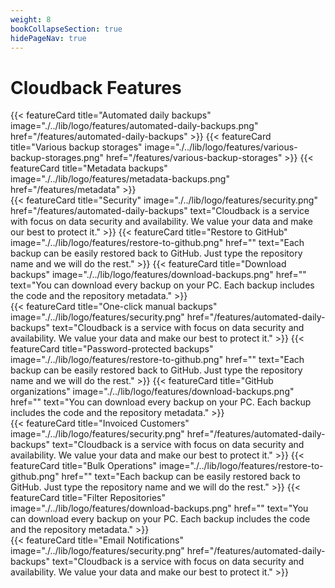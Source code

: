 ```yaml
---
weight: 8
bookCollapseSection: true
hidePageNav: true 
---
```


# Cloudback Features

<div class="flex-row-to-column">
{{< featureCard 
  title="Automated daily backups" 
  image="./../lib/logo/features/automated-daily-backups.png" 
  href="/features/automated-daily-backups" >}}
{{< featureCard 
  title="Various backup storages" 
  image="./../lib/logo/features/various-backup-storages.png" 
  href="/features/various-backup-storages" >}}
{{< featureCard 
  title="Metadata backups" 
  image="./../lib/logo/features/metadata-backups.png" 
  href="/features/metadata" >}}
</div>
<div class="flex-row-to-column">
{{< featureCard 
  title="Security" 
  image="./../lib/logo/features/security.png" 
  href="/features/automated-daily-backups"
  text="Cloudback is a service with focus on data security and availability. We value your data and make our best to protect it." >}}
{{< featureCard 
  title="Restore to GitHub" 
  image="./../lib/logo/features/restore-to-github.png" 
  href=""
  text="Each backup can be easily restored back to GitHub. Just type the repository name and we will do the rest." >}}
{{< featureCard 
  title="Download backups" 
  image="./../lib/logo/features/download-backups.png" 
  href=""
  text="You can download every backup on your PC. Each backup includes the code and the repository metadata." >}}
</div>
<div class="flex-row-to-column">
{{< featureCard 
  title="One-click manual backups" 
  image="./../lib/logo/features/security.png" 
  href="/features/automated-daily-backups"
  text="Cloudback is a service with focus on data security and availability. We value your data and make our best to protect it." >}}
{{< featureCard 
  title="Password-protected backups" 
  image="./../lib/logo/features/restore-to-github.png" 
  href=""
  text="Each backup can be easily restored back to GitHub. Just type the repository name and we will do the rest." >}}
{{< featureCard 
  title="GitHub organizations" 
  image="./../lib/logo/features/download-backups.png" 
  href=""
  text="You can download every backup on your PC. Each backup includes the code and the repository metadata." >}}
</div>
<div class="flex-row-to-column">
{{< featureCard 
  title="Invoiced Customers" 
  image="./../lib/logo/features/security.png" 
  href="/features/automated-daily-backups"
  text="Cloudback is a service with focus on data security and availability. We value your data and make our best to protect it." >}}
{{< featureCard 
  title="Bulk Operations" 
  image="./../lib/logo/features/restore-to-github.png" 
  href=""
  text="Each backup can be easily restored back to GitHub. Just type the repository name and we will do the rest." >}}
{{< featureCard 
  title="Filter Repositories" 
  image="./../lib/logo/features/download-backups.png" 
  href=""
  text="You can download every backup on your PC. Each backup includes the code and the repository metadata." >}}
</div>

<div class="flex-row-to-column">
{{< featureCard 
  title="Email Notifications" 
  image="./../lib/logo/features/security.png" 
  href="/features/automated-daily-backups"
  text="Cloudback is a service with focus on data security and availability. We value your data and make our best to protect it." >}}
</div>
